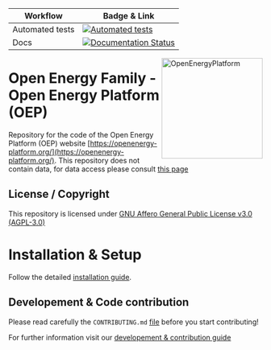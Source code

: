 

| Workflow                                       | Badge & Link                                                                                               |
| ---------------------------------------------- | ---------------------------------------------------------------------------------------------------------- |
| Automated tests                                | [![Automated tests](https://github.com/OpenEnergyPlatform/oeplatform/actions/workflows/automated-testing.yaml/badge.svg)](https://github.com/OpenEnergyPlatform/oemetadata/actions/workflows/automated-testing.yaml) |
| Docs                                           | [![Documentation Status](https://github.com/OpenEnergyPlatform/oeplatform/actions/workflows/deploy-docs.yaml/badge.svg)](https://openenergyplatform.github.io/oeplatform/)

<a href="https://openenergy-platform.org/"><img align="right" width="200" height="200" src="https://avatars2.githubusercontent.com/u/37101913?s=400&u=9b593cfdb6048a05ea6e72d333169a65e7c922be&v=4" alt="OpenEnergyPlatform"></a>

# Open Energy Family - Open Energy Platform (OEP)

Repository for the code of the Open Energy Platform (OEP) website [https://openenergy-platform.org/](https://openenergy-platform.org/). This repository does not contain data, for data access please consult [this page](https://github.com/OpenEnergyPlatform/organisation/blob/master/README.md)

## License / Copyright

This repository is licensed under [GNU Affero General Public License v3.0 (AGPL-3.0)](https://www.gnu.org/licenses/agpl-3.0.en.html)

# Installation & Setup

Follow the detailed [installation guide](https://openenergyplatform.github.io/oeplatform/install/installation/).

## Developement & Code contribution

Please read carefully the `CONTRIBUTING.md` [file](https://github.com/OpenEnergyPlatform/oeplatform/blob/develop/CONTRIBUTING.md) before you start contributing!

For further information visit our [developement & contribution guide](https://openenergyplatform.github.io/oeplatform/dev/developement/)

